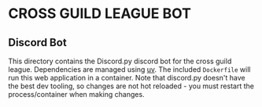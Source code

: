 # CROSS GUILD LEAGUE BOT
## Discord Bot

This directory contains the Discord.py discord bot for the cross guild league. Dependencies are managed using [uv](https://docs.astral.sh/uv/). The included `Dockerfile` will run this web application in a container. Note that discord.py doesn't have the best dev tooling, so changes are not hot reloaded - you must restart the process/container when making changes.